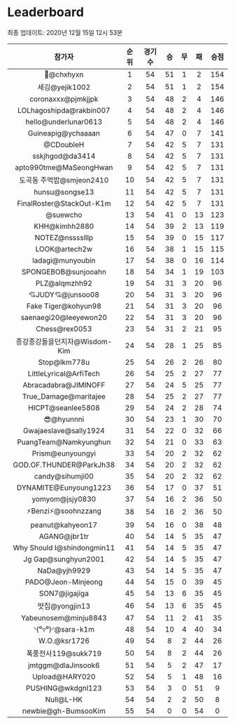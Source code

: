 # Leaderboard
최종 업데이트: 2020년 12월 15일 12시 53분




| 참가자 | 순위 | 경기수 | 승 | 무 | 패 | 승점 |
|:---:|:---:|:---:|:---:|:---:|:---:|:---:|
| 👑@chxhyxn | 1 | 54 | 51 | 1 | 2 | 154 |
| 세깅@yejik1002 | 2 | 54 | 51 | 1 | 2 | 154 |
| coronaxxx@pjmkjjpk | 3 | 54 | 48 | 2 | 4 | 146 |
| LOLhagoshipda@rakbin007 | 4 | 54 | 48 | 2 | 4 | 146 |
| hello@underlunar0613 | 5 | 54 | 48 | 2 | 4 | 146 |
| Guineapig@ychaaaan | 6 | 54 | 47 | 0 | 7 | 141 |
| @CDoubleH | 7 | 54 | 42 | 5 | 7 | 131 |
| sskjhgod@da3414 | 8 | 54 | 42 | 5 | 7 | 131 |
| apto990tme@MaSeongHwan | 9 | 54 | 42 | 5 | 7 | 131 |
| 도곡동 주먹밥@smjeon2410 | 10 | 54 | 42 | 5 | 7 | 131 |
| hunsu@songse13 | 11 | 54 | 42 | 5 | 7 | 131 |
| FinalRoster@StackOut-K1m | 12 | 54 | 42 | 5 | 7 | 131 |
| @suewcho | 13 | 54 | 41 | 0 | 13 | 123 |
| KHH@kimhh2880 | 14 | 54 | 39 | 2 | 13 | 119 |
| NOTEZ@nsssslllp | 15 | 54 | 39 | 0 | 15 | 117 |
| LOOK@artech2w | 16 | 54 | 38 | 1 | 15 | 115 |
| ladagi@munyoubin | 17 | 54 | 38 | 0 | 16 | 114 |
| SPONGEBOB@sunjooahn | 18 | 54 | 34 | 1 | 19 | 103 |
| PLZ@alqmzhh92 | 19 | 54 | 31 | 3 | 20 | 96 |
| 💘JUDY💘@junsoo08 | 20 | 54 | 31 | 3 | 20 | 96 |
| Fake Tiger@kohyun98 | 21 | 54 | 31 | 3 | 20 | 96 |
| saenaegi20@leeyewon20 | 22 | 54 | 31 | 3 | 20 | 96 |
| Chess@rex0053 | 23 | 54 | 31 | 2 | 21 | 95 |
| 종강종강돌을던지자@Wisdom-Kim | 24 | 54 | 28 | 1 | 25 | 85 |
| Stop@lkm778u | 25 | 54 | 26 | 2 | 26 | 80 |
| LittleLyrical@ArfiTech | 26 | 54 | 25 | 2 | 27 | 77 |
| Abracadabra@JIMINOFF | 27 | 54 | 24 | 5 | 25 | 77 |
| True_Damage@maritajee | 28 | 54 | 25 | 2 | 27 | 77 |
| HICPT@seanlee5808 | 29 | 54 | 24 | 2 | 28 | 74 |
| 😎@hyunnni | 30 | 54 | 23 | 1 | 30 | 70 |
| Gwajaeslave@sally1924 | 31 | 54 | 22 | 0 | 32 | 66 |
| PuangTeam@Namkyunghun | 32 | 54 | 21 | 0 | 33 | 63 |
| Prism@eunyoungyi | 33 | 54 | 20 | 2 | 32 | 62 |
| GOD.OF.THUNDER@ParkJh38 | 34 | 54 | 20 | 2 | 32 | 62 |
| candy@sihumji00 | 35 | 54 | 20 | 2 | 32 | 62 |
| DYNAMITE@Eunyoung1223 | 36 | 54 | 17 | 0 | 37 | 51 |
| yomyom@jsjy0830 | 37 | 54 | 16 | 2 | 36 | 50 |
| ⚡Benzi⚡@soohnzzang | 38 | 54 | 16 | 2 | 36 | 50 |
| peanut@kahyeon17 | 39 | 54 | 16 | 0 | 38 | 48 |
| AGANG@jbr1tr | 40 | 54 | 14 | 5 | 35 | 47 |
| Why Should I@shindongmin11 | 41 | 54 | 14 | 5 | 35 | 47 |
| Jg Gap@sunghyun2001 | 42 | 54 | 14 | 5 | 35 | 47 |
| NaDa@yjh9929 | 43 | 54 | 14 | 5 | 35 | 47 |
| PADO@Jeon-Minjeong | 44 | 54 | 15 | 0 | 39 | 45 |
| SON7@jigajiga | 45 | 54 | 13 | 6 | 35 | 45 |
| 맛집@yongjin13 | 46 | 54 | 13 | 6 | 35 | 45 |
| Yabeunosem@minju8843 | 47 | 54 | 11 | 2 | 41 | 35 |
| ◝(⁰▿⁰)◜@sara-k1m | 48 | 54 | 10 | 4 | 40 | 34 |
| W.O.@ksr1726 | 49 | 54 | 8 | 2 | 44 | 26 |
| 폭풍전사119@sukk719 | 50 | 54 | 8 | 2 | 44 | 26 |
| jmtggm@dlaJinsook6 | 51 | 54 | 5 | 2 | 47 | 17 |
| Upload@HARY020 | 52 | 54 | 5 | 1 | 48 | 16 |
| PUSHING@wkdgnl123 | 53 | 54 | 3 | 0 | 51 | 9 |
| Null@L-HK | 54 | 54 | 2 | 2 | 50 | 8 |
| newbie@gh-BumsooKim | 55 | 54 | 0 | 0 | 54 | 0 |